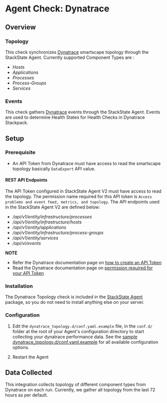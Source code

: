 # Agent Check: Dynatrace

## Overview

### Topology

This check synchronizes [Dynatrace][1] smartscape topology through the StackState Agent. Currently supported Component Types are : 
* _Hosts_
* _Applications_
* _Processes_
* _Process-Groups_
* _Services_

### Events

This check gathers [Dynatrace][1] events through the StackState Agent.
Events are used to determine Health States for Health Checks in Dynatrace Stackpack.

## Setup

### Prerequisite

* An API Token from Dynatrace must have access to read the smartscape topology basically `DataExport` API value.

#### REST API Endpoints
The API Token configured in StackState Agent V2 must have access to read the topology. The permission name required for this API token is `Access problems and event feed, metrics, and topology`. The API endpoints used in the StackState Agent V2 are defined below:
* _/api/v1/entity/infrastructure/processes_
* _/api/v1/entity/infrastructure/hosts_
* _/api/v1/entity/applications_
* _/api/v1/entity/infrastructure/process-groups_
* _/api/v1/entity/services_
* _/api/vi/events_

**NOTE** 
* Refer the Dynatrace documentation page on [how to create an API Token](https://www.dynatrace.com/support/help/shortlink/api-authentication#generate-a-token)
* Read the Dynatrace documentation page on [permission required for your API Token](https://www.dynatrace.com/support/help/shortlink/api-authentication#token-permissions)


### Installation

The Dynatrace Topology check is included in the [StackState Agent][2] package, so you do not
need to install anything else on your server.

### Configuration

1. Edit the `dynatrace_topology.d/conf.yaml.example` file, in the `conf.d/` folder at the root of your
   Agent's configuration directory to start collecting your dynatrace performance data.
   See the [sample dynatrace_topology.d/conf.yaml.example][2] for all available configuration options.

2. Restart the Agent

## Data Collected

This integration collects topology of different component types from Dynatrace on each run. Currently, we gather all topology from the last 72 hours as per default.


[1]: https://www.dynatrace.com/
[2]: https://github.com/StackVista/stackstate-agent-integrations/blob/master/dynatrace/stackstate_checks/dynatrace/data/conf.yaml.example
